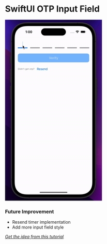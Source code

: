 # SwiftUI OTP Input Field


![auto_otp][otp_zif]

### Future Improvement
* Resend timer implementation
* Add more input field style


_[Get the idea from this tutorial][tutrial_link]_




[otp_zif]: auto_otp.gif
[tutrial_link]: https://www.youtube.com/watch?v=27dOmSJKDIE
